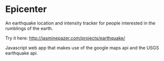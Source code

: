 # Epicenter
An earthquake location and intensity tracker for people interested in the rumblings of the earth.

Try it here: http://jasminepazer.com/projects/earthquake/

Javascript web app that makes use of the google maps api and the USGS earthquake api.

